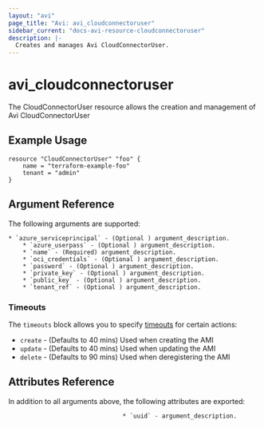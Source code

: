 ```yaml
---
layout: "avi"
page_title: "Avi: avi_cloudconnectoruser"
sidebar_current: "docs-avi-resource-cloudconnectoruser"
description: |-
  Creates and manages Avi CloudConnectorUser.
---
```


# avi_cloudconnectoruser

The CloudConnectorUser resource allows the creation and management of Avi CloudConnectorUser

## Example Usage

```hcl
resource "CloudConnectorUser" "foo" {
    name = "terraform-example-foo"
    tenant = "admin"
}
```

## Argument Reference

The following arguments are supported:

    * `azure_serviceprincipal` - (Optional ) argument_description.
        * `azure_userpass` - (Optional ) argument_description.
        * `name` - (Required) argument_description.
        * `oci_credentials` - (Optional ) argument_description.
        * `password` - (Optional ) argument_description.
        * `private_key` - (Optional ) argument_description.
        * `public_key` - (Optional ) argument_description.
        * `tenant_ref` - (Optional ) argument_description.

### Timeouts

The `timeouts` block allows you to specify [timeouts](https://www.terraform.io/docs/configuration/resources.html#timeouts) for certain actions:

* `create` - (Defaults to 40 mins) Used when creating the AMI
* `update` - (Defaults to 40 mins) Used when updating the AMI
* `delete` - (Defaults to 90 mins) Used when deregistering the AMI

## Attributes Reference

In addition to all arguments above, the following attributes are exported:

                                    * `uuid` - argument_description.
